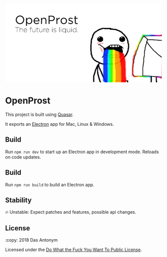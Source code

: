 ![OpenProst - The future is liquid](assets/openprost-banner.png)

# OpenProst

This project is built using
[Quasar](https://quasar-framework.com).

It exports an [Electron](https://electronjs.org/) app for
Mac, Linux & Windows.

## Build

Run `npm run dev` to start up an Electron app in
development mode. Reloads on code updates.

## Build

Run `npm run build` to build an Electron app.

## Stability

:fire: Unstable: Expect patches and features, possible api changes.

## License

:copy: 2018 Das Antonym

Licensed under the
[Do What the Fuck You Want To Public License](LICENSE).
